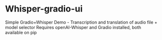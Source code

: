 # Whisper-gradio-ui
Simple Gradio+Whisper Demo - Transcription and translation of audio file + model selector
Requires openAI-Whisper and Gradio installed, both available on pip
